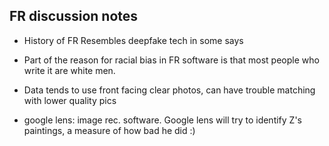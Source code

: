 ## FR discussion notes
- History of FR Resembles deepfake tech in some says

- Part of the reason for racial bias in FR software is that most people who write it are white men.  

- Data tends to use front facing clear photos, can have trouble matching with lower quality pics

- google lens: image rec. software.  Google lens will try to identify Z's paintings, a measure of how bad he did :)
